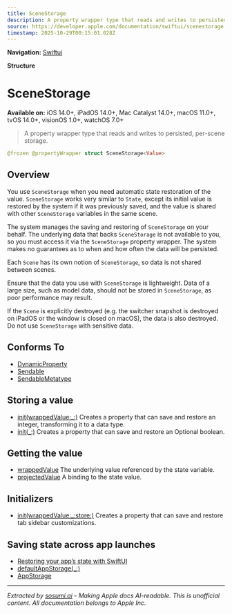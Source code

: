 ```yaml
---
title: SceneStorage
description: A property wrapper type that reads and writes to persisted, per-scene storage.
source: https://developer.apple.com/documentation/swiftui/scenestorage
timestamp: 2025-10-29T00:15:01.028Z
---
```


**Navigation:** [Swiftui](/documentation/swiftui)

**Structure**

# SceneStorage

**Available on:** iOS 14.0+, iPadOS 14.0+, Mac Catalyst 14.0+, macOS 11.0+, tvOS 14.0+, visionOS 1.0+, watchOS 7.0+

> A property wrapper type that reads and writes to persisted, per-scene storage.

```swift
@frozen @propertyWrapper struct SceneStorage<Value>
```

## Overview

You use `SceneStorage` when you need automatic state restoration of the value.  `SceneStorage` works very similar to `State`, except its initial value is restored by the system if it was previously saved, and the value is shared with other `SceneStorage` variables in the same scene.

The system manages the saving and restoring of `SceneStorage` on your behalf. The underlying data that backs `SceneStorage` is not available to you, so you must access it via the `SceneStorage` property wrapper. The system makes no guarantees as to when and how often the data will be persisted.

Each `Scene` has its own notion of `SceneStorage`, so data is not shared between scenes.

Ensure that the data you use with `SceneStorage` is lightweight. Data of a large size, such as model data, should not be stored in `SceneStorage`, as poor performance may result.

If the `Scene` is explicitly destroyed (e.g. the switcher snapshot is destroyed on iPadOS or the window is closed on macOS), the data is also destroyed. Do not use `SceneStorage` with sensitive data.

## Conforms To

- [DynamicProperty](/documentation/swiftui/dynamicproperty)
- [Sendable](/documentation/Swift/Sendable)
- [SendableMetatype](/documentation/Swift/SendableMetatype)

## Storing a value

- [init(wrappedValue:_:)](/documentation/swiftui/scenestorage/init(wrappedvalue:_:)) Creates a property that can save and restore an integer, transforming it to a  data type.
- [init(_:)](/documentation/swiftui/scenestorage/init(_:)) Creates a property that can save and restore an Optional boolean.

## Getting the value

- [wrappedValue](/documentation/swiftui/scenestorage/wrappedvalue) The underlying value referenced by the state variable.
- [projectedValue](/documentation/swiftui/scenestorage/projectedvalue) A binding to the state value.

## Initializers

- [init(wrappedValue:_:store:)](/documentation/swiftui/scenestorage/init(wrappedvalue:_:store:)) Creates a property that can save and restore tab sidebar customizations.

## Saving state across app launches

- [Restoring your app’s state with SwiftUI](/documentation/swiftui/restoring-your-app-s-state-with-swiftui)
- [defaultAppStorage(_:)](/documentation/swiftui/view/defaultappstorage(_:))
- [AppStorage](/documentation/swiftui/appstorage)

---

*Extracted by [sosumi.ai](https://sosumi.ai) - Making Apple docs AI-readable.*
*This is unofficial content. All documentation belongs to Apple Inc.*
